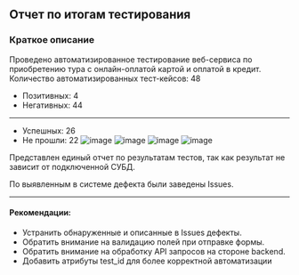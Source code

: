 ## Отчет по итогам тестирования

### Краткое описание
Проведено автоматизированное тестирование веб-сервиса по приобретению тура
с онлайн-оплатой картой и оплатой в кредит.
Количество автоматизированных тест-кейсов: 48

- Позитивных: 4
- Негативных: 44
---
- Успешных: 26
- Не прошли: 22
  ![image](![image1](https://github.com/Margo0790/diplom/assets/125038607/a43fda6d-a9ca-4c13-8a33-1adc26741d1a)
)
  ![image](![image2](https://github.com/Margo0790/diplom/assets/125038607/3dead030-99f0-497b-8f7f-9a156b572b82)
)
  ![image](![image3](https://github.com/Margo0790/diplom/assets/125038607/0d6db792-4449-4d0a-a155-6b1b2fe267a1)
)
  ![image](![image4](https://github.com/Margo0790/diplom/assets/125038607/9b7f544d-1857-41b0-88bc-f39246f8bf28)
)



Представлен единый отчет по результатам тестов, так как результат не зависит от подключенной СУБД.

По выявленным в системе дефекта были заведены Issues.

---
#### Рекомендации:
- Устранить обнаруженные и описанные в Issues дефекты.
- Обратить внимание на валидацию полей при отправке формы.
- Обратить внимание на обработку API запросов на стороне backend.
- Добавить атрибуты test_id для более корректной автоматизации
